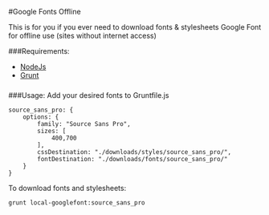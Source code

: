 #Google Fonts Offline

This is for you if you ever need to download fonts & stylesheets Google Font for offline use (sites without internet access)

###Requirements:
- [NodeJs](http://nodejs.org/)
- [Grunt](http://gruntjs.com/)

###

###Usage:
Add your desired fonts to Gruntfile.js

```
source_sans_pro: {
	options: {
		family: "Source Sans Pro", 
		sizes: [
			400,700
		],
		cssDestination: "./downloads/styles/source_sans_pro/",
		fontDestination: "./downloads/fonts/source_sans_pro/"
	}
}
```
To download fonts and stylesheets:

```
grunt local-googlefont:source_sans_pro
```